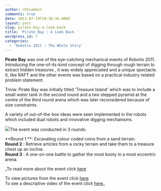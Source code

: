 ```yaml
---
author: rbtxadmin
comments: true
date: 2011-07-19T10:38:34.000Z
layout: post
slug: pirate-bay-a-look-back
title: 'Pirate Bay : A Look Back '
wordpress_id: 7
categories:
  - 'Robotix 2011 : The Whole Story'
---
```


**Pirate Bay** was one of the eye-catching mechanical events of Robotix 2011. Introducing the one-of-its-kind concept of digging through rough terrain to extract hidden treasures , it was widely appreciated and a unique spectacle. It, like RAFT and the other events was based on a practical industry related problem statement.

   Trivia: Pirate Bay was initially titled 'Treasure Island' which was to include a small water tank in the second round and a two stepped pyramid at the centre of the third round arena which was later reconsidered because of size constraints.  

A variety of out-of-the-box ideas were seen implemented in the robots which included dual robots and innovative digging mechanisms.     

![](http://blog.robotix.in/wp-content/uploads/2011/07/pirate.png)The event was conducted in 3 rounds:

**Round 1 **:  Excavating colour coded coins from a sand terrain.<br>**Round 2** :  Retrieve articles from a rocky terrain and take them to a treasure chest up an incline.<br>**Round 3** :  A one-on-one battle to gather the most booty in a most eccentric arena.

  _To read more about the event click [here](http://robotix.in/rbtx11/events/pirate_bay)  

  To view pictures from the event click [here](http://robotix.in/igallery)<br>To see a descriptive video of the event click [here](http://www.youtube.com/watch?v=0iaaCau1bGI)_  
